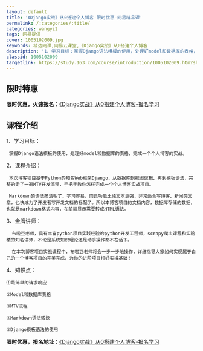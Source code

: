 ```yaml
---
layout: default
title: '《Django实战》从0搭建个人博客-限时优惠-网易精品课'
permalink: /:categories/:title/
categories: wangyi2
tags: 网易提供
cover: 1005102009.jpg
keywords: 精选网课,网易云课堂,《Django实战》从0搭建个人博客
description: '1、学习目标：掌握Django语法模板的使用，处理好model和数据库的表格，完成一个个人博客的实战。2、课程介绍：本次'
classid: 1005102009
targetlink: https://study.163.com/course/introduction/1005102009.htm?share=1&shareId=1025206652&utm_campaign=share&utm_medium=iphoneShare&utm_source=&utm_u=1025206652
---
```


## 限时特惠

**限时优惠，火速报名**：[《Django实战》从0搭建个人博客-报名学习](https://study.163.com/course/introduction/1005102009.htm?share=1&shareId=1025206652&utm_campaign=share&utm_medium=iphoneShare&utm_source=&utm_u=1025206652)

## 课程介绍

1、学习目标：

     掌握Django语法模板的使用，处理好model和数据库的表格，完成一个个人博客的实战。



2、课程介绍：

     本次博客项目基于Python的知名Web框架Django，从数据库到视图逻辑、再到模板语法，完整的走了一遍MTV开发流程，手把手教你怎样完成一个个人博客实战项目。

     Markdown的语法简洁明了、学习容易，而且功能比纯文本更强，非常适合写博客、新闻类文章，也快成为了开发者写开发文档的标配了。所以本博客项目的文档内容，数据库存储的数据，也就是markdown格式内容，在前端显示需要转成HTML语法。



3、金牌讲师：

      布啦豆老师，具有丰富python项目实践经验的python开发工程师，scrapy爬虫课程和实验楼的知名讲师，不论是系统知识理论还是动手操作都不在话下。

      在本次博客项目实战课程中，布啦豆老师将会一步一步地操作，详细指导大家如何实现属于自己的一个博客项目的完美完成，为你的进阶项目打好实操基础！





4、知识点：

    ①最简单的请求响应

    ②Model和数据库表格

    ③MTV流程

    ④Markdown语法转换

    ⑤Django模板语法的使用

**限时优惠，报名地址**：[《Django实战》从0搭建个人博客-报名学习](https://study.163.com/course/introduction/1005102009.htm?share=1&shareId=1025206652&utm_campaign=share&utm_medium=iphoneShare&utm_source=&utm_u=1025206652)

